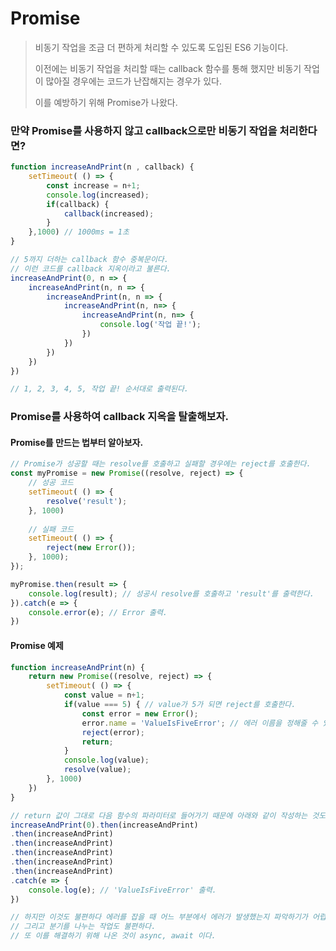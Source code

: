 # Promise

> 비동기 작업을 조금 더 편하게 처리할 수 있도록 도입된 ES6 기능이다.
>
> 이전에는 비동기 작업을 처리할 때는 callback 함수를 통해 했지만 비동기 작업이 많아질 경우에는 코드가 난잡해지는 경우가 있다.
>
> 이를 예방하기 위해 Promise가 나왔다.



### 만약 Promise를 사용하지 않고 callback으로만 비동기 작업을 처리한다면?

```javascript
function increaseAndPrint(n , callback) {
    setTimeout( () => {
        const increase = n+1;
        console.log(increased);
        if(callback) {
            callback(increased);
        }
    },1000) // 1000ms = 1초
}

// 5까지 더하는 callback 함수 중복문이다. 
// 이런 코드를 callback 지옥이라고 불른다.
increaseAndPrint(0, n => {
    increaseAndPrint(n, n => {
        increaseAndPrint(n, n => {
            increaseAndPrint(n, n=> {
                increaseAndPrint(n, n=> {
                    console.log('작업 끝!');
                })
            })
        })
    })
})

// 1, 2, 3, 4, 5, 작업 끝! 순서대로 출력된다.
```



### Promise를 사용하여 callback 지옥을 탈출해보자.

#### Promise를 만드는 법부터 알아보자.

```javascript
// Promise가 성공할 때는 resolve를 호출하고 실패할 경우에는 reject를 호출한다.
const myPromise = new Promise((resolve, reject) => {
    // 성공 코드
    setTimeout( () => {
        resolve('result');
    }, 1000)
    
    // 실패 코드 
    setTimeout( () => {
        reject(new Error());
    }, 1000);
});

myPromise.then(result => {
    console.log(result); // 성공시 resolve를 호출하고 'result'를 출력한다.
}).catch(e => {
    console.error(e); // Error 출력.
})


```

#### Promise 예제

```javascript
function increaseAndPrint(n) {
    return new Promise((resolve, reject) => {
        setTimeout( () => {
            const value = n+1;
            if(value === 5) { // value가 5가 되면 reject를 호출한다.
                const error = new Error();
                error.name = 'ValueIsFiveError'; // 에러 이름을 정해줄 수 있다.
                reject(error);
                return;
            }
            console.log(value);
            resolve(value);
        }, 1000)
    })
}

// return 값이 그대로 다음 함수의 파라미터로 들어가기 때문에 아래와 같이 작성하는 것도 가능하다.
increaseAndPrint(0).then(increaseAndPrint)
.then(increaseAndPrint)
.then(increaseAndPrint)
.then(increaseAndPrint)
.then(increaseAndPrint)
.then(increaseAndPrint)
.catch(e => {
    console.log(e); // 'ValueIsFiveError' 출력.
})

// 하지만 이것도 불편하다 에러를 잡을 때 어느 부분에서 에러가 발생했는지 파악하기가 어렵다
// 그리고 분기를 나누는 작업도 불편하다.
// 또 이를 해결하기 위해 나온 것이 async, await 이다. 
```

